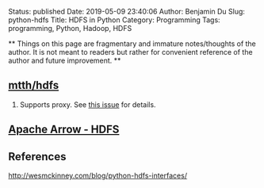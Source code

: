 Status: published
Date: 2019-05-09 23:40:06
Author: Benjamin Du
Slug: python-hdfs
Title: HDFS in Python
Category: Programming
Tags: programming, Python, Hadoop, HDFS

**
Things on this page are fragmentary and immature notes/thoughts of the author.
It is not meant to readers but rather for convenient reference of the author and future improvement.
**


## [mtth/hdfs](https://github.com/mtth/hdfs/)

1. Supports proxy.
    See [this issue](https://github.com/mtth/hdfs/issues/107) for details.

## [Apache Arrow - HDFS](https://arrow.apache.org/docs/python/filesystems.html#hdfs-api)

## References

http://wesmckinney.com/blog/python-hdfs-interfaces/
